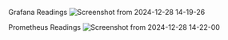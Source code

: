 Grafana Readings
![Screenshot from 2024-12-28 14-19-26](https://github.com/user-attachments/assets/468e4b28-96ee-4b01-86ca-7708c604b7e1)


Prometheus Readings
![Screenshot from 2024-12-28 14-22-00](https://github.com/user-attachments/assets/3342af21-ad10-472d-ad38-4d21bcfd3faf)
